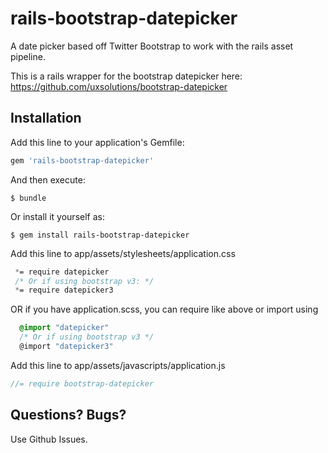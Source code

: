 # rails-bootstrap-datepicker
A date picker based off Twitter Bootstrap to work with the rails asset pipeline.

This is a rails wrapper for the bootstrap datepicker here: https://github.com/uxsolutions/bootstrap-datepicker

## Installation

Add this line to your application's Gemfile:

```ruby
gem 'rails-bootstrap-datepicker'
```

And then execute:

    $ bundle

Or install it yourself as:

    $ gem install rails-bootstrap-datepicker

Add this line to app/assets/stylesheets/application.css

``` css
 *= require datepicker
 /* Or if using bootstrap v3: */
 *= require datepicker3
```
OR if you have application.scss, you can require like above or import using

``` scss
  @import "datepicker"
  /* Or if using bootstrap v3 */
  @import "datepicker3"
```


Add this line to app/assets/javascripts/application.js

``` javascript
//= require bootstrap-datepicker
```

## Questions? Bugs?

Use Github Issues.

